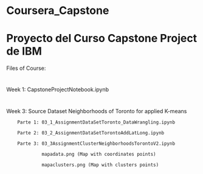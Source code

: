 # Coursera_Capstone
# Proyecto del Curso Capstone Project de IBM
Files of Course:
#
Week 1: CapstoneProjectNotebook.ipynb
#
Week 3:  Source Dataset Neighborhoods of Toronto for applied K-means

        Parte 1: 03_1_AssignmentDataSetToronto_DataWrangling.ipynb

        Parte 2: 03_2_AssignmentDataSetTorontoAddLatLong.ipynb
        
        Parte 3: 03_3AssignmentClusterNeighborhoodsTorontoV2.ipynb
        
                 mapadata.png (Map with coordinates points)
                 
                 mapaclusters.png (Map with clusters points) 
        
